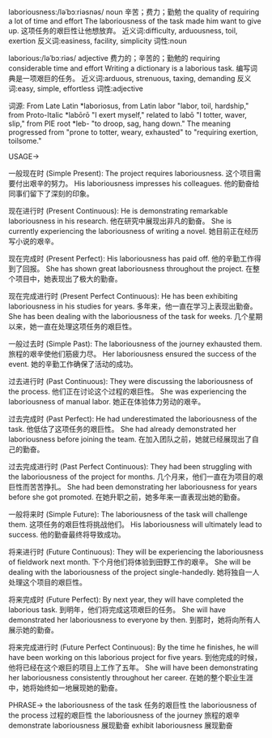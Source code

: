laboriousness:/ləˈbɔːriəsnəs/
noun
辛苦；费力；勤勉
the quality of requiring a lot of time and effort
The laboriousness of the task made him want to give up. 这项任务的艰巨性让他想放弃。
近义词:difficulty, arduousness, toil, exertion
反义词:easiness, facility, simplicity
词性:noun


laborious:/ləˈbɔːriəs/
adjective
费力的；辛苦的；勤勉的
requiring considerable time and effort
Writing a dictionary is a laborious task.  编写词典是一项艰巨的任务。
近义词:arduous, strenuous, taxing, demanding
反义词:easy, simple, effortless
词性:adjective


词源:
From Late Latin *laboriosus, from Latin labor "labor, toil, hardship," from Proto-Italic *labōrō "I exert myself," related to labō "I totter, waver, slip," from PIE root *leb- "to droop, sag, hang down."  The meaning progressed from "prone to totter, weary, exhausted" to "requiring exertion, toilsome."


USAGE->

一般现在时 (Simple Present):
The project requires laboriousness.  这个项目需要付出艰辛的努力。
His laboriousness impresses his colleagues. 他的勤奋给同事们留下了深刻的印象。

现在进行时 (Present Continuous):
He is demonstrating remarkable laboriousness in his research. 他在研究中展现出非凡的勤奋。
She is currently experiencing the laboriousness of writing a novel. 她目前正在经历写小说的艰辛。


现在完成时 (Present Perfect):
His laboriousness has paid off. 他的辛勤工作得到了回报。
She has shown great laboriousness throughout the project.  在整个项目中，她表现出了极大的勤奋。

现在完成进行时 (Present Perfect Continuous):
He has been exhibiting laboriousness in his studies for years. 多年来，他一直在学习上表现出勤奋。
She has been dealing with the laboriousness of the task for weeks.  几个星期以来，她一直在处理这项任务的艰巨性。

一般过去时 (Simple Past):
The laboriousness of the journey exhausted them.  旅程的艰辛使他们筋疲力尽。
Her laboriousness ensured the success of the event. 她的辛勤工作确保了活动的成功。

过去进行时 (Past Continuous):
They were discussing the laboriousness of the process. 他们正在讨论这个过程的艰巨性。
She was experiencing the laboriousness of manual labor.  她正在体验体力劳动的艰辛。

过去完成时 (Past Perfect):
He had underestimated the laboriousness of the task. 他低估了这项任务的艰巨性。
She had already demonstrated her laboriousness before joining the team. 在加入团队之前，她就已经展现出了自己的勤奋。

过去完成进行时 (Past Perfect Continuous):
They had been struggling with the laboriousness of the project for months. 几个月来，他们一直在为项目的艰巨性而苦苦挣扎。
She had been demonstrating her laboriousness for years before she got promoted.  在她升职之前，她多年来一直表现出她的勤奋。

一般将来时 (Simple Future):
The laboriousness of the task will challenge them. 这项任务的艰巨性将挑战他们。
His laboriousness will ultimately lead to success. 他的勤奋最终将导致成功。


将来进行时 (Future Continuous):
They will be experiencing the laboriousness of fieldwork next month. 下个月他们将体验到田野工作的艰辛。
She will be dealing with the laboriousness of the project single-handedly. 她将独自一人处理这个项目的艰巨性。

将来完成时 (Future Perfect):
By next year, they will have completed the laborious task. 到明年，他们将完成这项艰巨的任务。
She will have demonstrated her laboriousness to everyone by then. 到那时，她将向所有人展示她的勤奋。


将来完成进行时 (Future Perfect Continuous):
By the time he finishes, he will have been working on this laborious project for five years. 到他完成的时候，他将已经在这个艰巨的项目上工作了五年。
She will have been demonstrating her laboriousness consistently throughout her career. 在她的整个职业生涯中，她将始终如一地展现她的勤奋。


PHRASE->
the laboriousness of the task  任务的艰巨性
the laboriousness of the process  过程的艰巨性
the laboriousness of the journey  旅程的艰辛
demonstrate laboriousness  展现勤奋
exhibit laboriousness  展现勤奋
